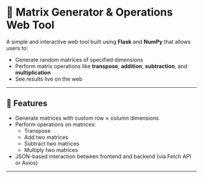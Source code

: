 # 🧮 Matrix Generator & Operations Web Tool

A simple and interactive web tool built using **Flask** and **NumPy** that allows users to:

- Generate random matrices of specified dimensions
- Perform matrix operations like **transpose**, **addition**, **subtraction**, and **multiplication**
- See results live on the web

---

## 🚀 Features

- Generate matrices with custom row × column dimensions
- Perform operations on matrices:
  - Transpose
  - Add two matrices
  - Subtract two matrices
  - Multiply two matrices
- JSON-based interaction between frontend and backend (via Fetch API or Axios)

---


